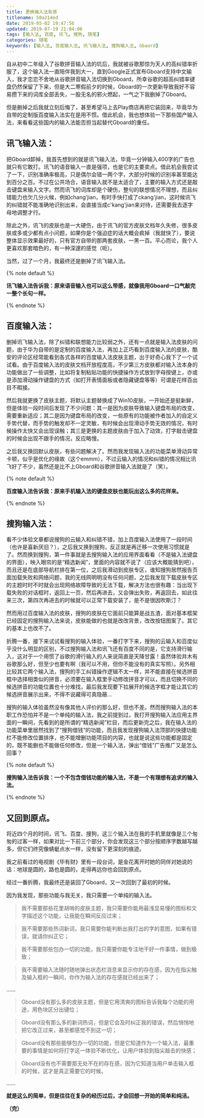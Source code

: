 ```yaml
---
title: 更换输入法有感
titlename: 50a214ed
date: 2019-05-02 19:47:56
updated: 2019-07-19 21:04:06
tags: [输入法, 百度, 讯飞, 搜狗, 随笔]
categories: 随笔 
keywords: [输入法, 百度输入法, 讯飞输入法, 搜狗输入法, Gbaord]
---
```


自从初中二年级入了谷歌拼音输入法的坑后，我就被谷歌那惊为天人的高纠错率折服了，这个输入法一直陪伴我到大一，直到Google正式宣布Gboard支持中文输入，我才恋恋不舍地从谷歌拼音输入法切换到Gboard，所幸谷歌的超高纠错率键盘仍然保留了下来，但是大二寒假前夕的时候，Gboard的一次更新导致我好不容易攒下来的词库全部丢失，一股无名的邪火燃起，一气之下我删掉了Gboard。  <!--more-->  

但是删掉之后我就立刻后悔了，甚至希望马上去Play商店再把它装回来，毕竟华为自带的定制版百度输入法实在是用不惯。借此机会，我也想体验一下那些国产输入法，来看看这些国内的输入法能否担当起替代Gboard的重任。  

## 讯飞输入法：

把Gboard卸掉，我首先想到的就是讯飞输入法，毕竟一分钟输入400字的广告也就只有它敢打。讯飞的语音输入一直是强项，也是它的主要卖点。借此机会我尝试了一下，识别准确率极高，只是偶尔会错一两个字，大部分时候的识别率甚至能达到百分之百。不过在公共场合，语音输入就不是太适合了，主要的输入方式还是敲击键盘来输入文字。然而讯飞的词库却是个硬伤，整句的联想情况不理想，而且纠错能力也欠几分火候，例如chang’jian，有时手快打成了ckang'jian，这时候讯飞的纠错就不能准确地识别出来，会直接当成c'kang'jian来对待，还需要我去逐字母地调整才行。  

除此之外，讯飞的皮肤也是一大硬伤，由于讯飞的官方皮肤文档年久失修，很多皮肤或多或少都有点小问题，如果你是个强迫症的话大概会疯掉（我就快了），要说整体显示效果最好的，只有官方自带的那两套皮肤，一黑一百。平心而论，我个人更喜欢那套暗色的，有一种深邃的感觉（呃）。  

当然，过了一个月，我最终还是删掉了讯飞输入法。  

{% note default %}  

**讯飞输入法告诉我：原来语音输入也可以这么带感，就像我用Gboard一口气敲完一整个长句一样。**  

{% endnote %}

## 百度输入法：

删掉讯飞输入法，除了纠错和联想能力比较弱之外，还有一点就是输入法皮肤的问题，由于华为自带的是定制的百度输入法，再加上正巧看到百度输入法的皮肤，酷安的评论区经常能看到各式各样的百度输入法皮肤主题，出于好奇心我下了一个试试看。由于百度输入法的皮肤文档开放程度高，不少第三方皮肤都对输入法本身的功能做出了一些调整，比如将复制粘贴功能的快捷操作方式放到字母按键上，亦或是添加滑动操作键盘的方式（如打开表情面板或者隐藏键盘等等）可谓是花样百出目不暇接。  

然后我就更换了皮肤主题，将默认主题替换成了Win10皮肤，一开始还是挺新鲜，但是体验一段时间后发现了不少问题：其一是因为皮肤导致输入键盘布局的改变，需要重新适应；其二是因为键盘布局的改变，一些原有的功能被作者加入的自定义手势代替，而手势的触发却不一定灵敏，有时候会出现滑动手势无效的情况，有时候操作太快又会出现误触；其三是更换的主题皮肤由于加入了动效，打字敲击键盘的时候会出现不跟手的情况，反应略慢。  

之后我又换回默认皮肤，有些问题解决了。然而我发现输入法的功能菜单滑动异常卡顿，似乎是优化的缘故（这个emmm），不过云输入的情况和纠错的情况相比讯飞好了不少，虽然还是比不上Gboard和谷歌拼音输入法就是了（笑）。    

{% note default %}

**百度输入法告诉我：原来手机输入法的键盘皮肤也能玩出这么多的花样来。**  

{% endnote %}

## 搜狗输入法：  

看不少体验文章都说搜狗的云输入和纠错不错，加上百度输入法使用了一段时间（也许是喜新厌旧？），之后我又换到搜狗，反正就是再迁移一次使用习惯就是了。然而换到搜狗，第一件事就是去搜狗输入法的应用界面看看（不是输入法键盘的界面），映入眼帘的是“精选新闻”，里面的内容就不说了（应该大概能猜到吧），而且还是在底部导航栏排在第一位，之后我滑动到皮肤专区，谁知搜狗居然报告页面加载失败和网络问题，我的无线网明明没有任何问题，之后我发现下载皮肤专区的主题时时不时就会出现网络故障导致的无法下载，解决方法也很有趣：当出现下载失败的对话框时，返回上一页，然后再进去，又会弹出失败，再返回去，如此往来三次，第四次再进去的时候就可以正常下载安装了，是不是很因吹斯汀？  

然而用过百度输入法的皮肤，搜狗的皮肤在它面前只能算是战五渣，面对基本框架已经固定的搜狗输入法来说，皮肤能做的也就是改改背景，改改按钮图案了。其它的基本上也改不了。  

折腾一番，接下来试试看搜狗的输入体验，一番打字下来，搜狗的云输入和百度似乎没什么明显的区别，不过搜狗输入法和讯飞还有百度不同的是，它支持滑行输入，这对于一个用惯了谷歌的滑行输入的人来说简直是天降甘露！虽然体验并木有谷歌那么好，但至少也要有啊（我可以不用，但你不能没有的真实写照）。另外相比较其它两个输入法，搜狗的手工纠错操作逻辑不太一样，并不能直接在候选拼音框中选择相类似的拼音，必须要在输入框里手动修改拼音才可以，而且切换不同的候选拼音的功能位置也十分难找，最后我发现要下拉展开的候选字框才能让其它的候选拼音展示出来，不得不说藏得可真隐蔽...  

搜狗的输入体验虽然没有像其他人评价的那么好，但也不差。然而搜狗输入法的本职工作恐怕并不是一个单纯的输入法，我之前提到过，我打开搜狗输入法应用主界面的一瞬间，先看到的是所谓的“精选新闻”栏目，而后更新完之后，我在输入法的功能菜单里居然找到了“搜狗借钱“的功能，而且我发现搜狗输入法顶部的快捷功能栏不能修改位置排序，也不能增删功能项目的内容，也就是说这些功能都是固定的，既不能删也不能做任何修改，但是一个输入法，弹出“借钱”广告推广又是怎么回事？  

{% note default %}  

**搜狗输入法告诉我：一个不包含借钱功能的输入法，不是一个有理想有追求的输入法。**  

{% endnote %}  

## 又回到原点。

将近四个月的时间，讯飞、百度、搜狗，这三个输入法在我的手机里就像是三个匆匆的过客一样，如果对比一下前三个部分，你会发现这三个部分按顺序字数越写越多，但它们终究像蜻蜓点水一样，没有留下更深刻的痕迹。

我之前看过的电视剧《毕有财》里有一段台词，是金花离开时她的同伴对她说的话：地球是圆的，路也是圆的，走得再远你也会回到原点。  

经过一番折腾，我最终还是装回了Gboard，又一次回到了最初的时候。  

因为我发现，那些功能与我无关，我只需要一个单纯的输入法。  

> 我不需要那些花里胡哨的皮肤主题，我只需要你能用最浅显易懂的图标和文字描述这个功能，让我能在瞬间反应过来；  

> 我不需要那些热词新词，我只需要你能判断出我打出的字的意图，如果有错误，就请你纠正它；  

> 我不需要那些包办一切的功能，我只需要你能专注地干好一件事情，做到极致；  

> 我不需要输入法随时随地弹出状态栏消息来显示你的存在感，因为在指尖触及输入框的一瞬间，你作为输入法的存在感就已经出来了；  

......  

> Gboard没有那么多的皮肤主题，但是它用清爽的图标告诉我每个功能的用途，用色块区分出键位；  

> Gboard没有那么多的新词热词，但是它会及时纠正我的错误，然后悄悄地把它改正过来，甚至都感觉不到这一切；  

> Gboard没有那些能够包办一切的功能，但是它知道作为一个输入法，最重要的事情是如何将打字这一体验不断优化，让用户体验到指尖敲击的快感；  

> Gboard没有也不需要那无处不在的存在感，因为它知道当用户单击输入框的时候，这才是真正需要它的时候。 

......

**就是这么的简单，但是往往在复杂的经历过后，才会回想一开始的简单和纯洁。**  

**（完）**  
